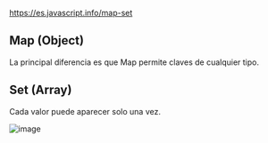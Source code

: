 https://es.javascript.info/map-set

##  Map (Object)
 La principal diferencia es que Map permite claves de cualquier tipo.


## Set (Array)
Cada valor puede aparecer solo una vez.



![image](https://github.com/user-attachments/assets/6c9da313-664e-404e-aab8-36a3e3adcaa8)
